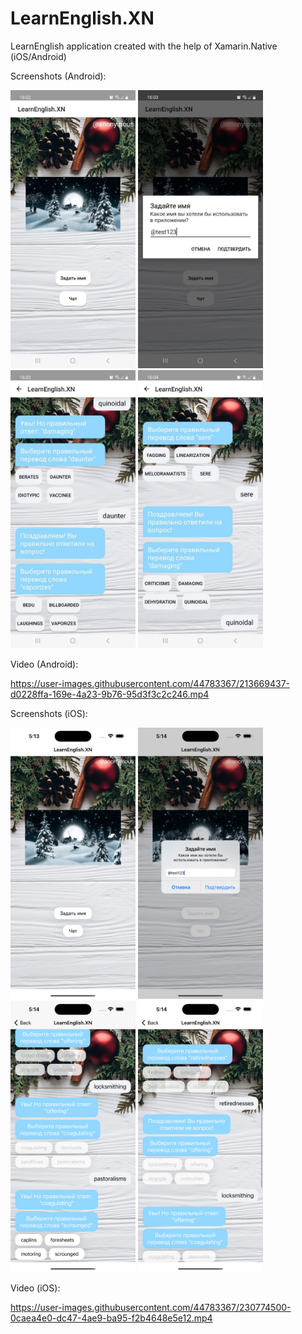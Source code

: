 # LearnEnglish.XN
LearnEnglish application created with the help of Xamarin.Native (iOS/Android) 

Screenshots (Android):

<img src="https://github.com/mak100un/LearnEnglish.XN/blob/main/Screenshots/Android/android-1.jpeg" width="200"/> <img src="https://github.com/mak100un/LearnEnglish.XN/blob/main/Screenshots/Android/android-2.jpeg" width="200" /> <img src="https://github.com/mak100un/LearnEnglish.XN/blob/main/Screenshots/Android/android-3.jpeg" width="200" /> <img src="https://github.com/mak100un/LearnEnglish.XN/blob/main/Screenshots/Android/android-4.jpeg" width="200" />

Video (Android):

https://user-images.githubusercontent.com/44783367/213669437-d0228ffa-169e-4a23-9b76-95d3f3c2c246.mp4


Screenshots (iOS):

<img src="https://github.com/mak100un/LearnEnglish.XN/blob/main/Screenshots/iOS/ios-1.png" width="200"/> <img src="https://github.com/mak100un/LearnEnglish.XN/blob/main/Screenshots/iOS/ios-2.png" width="200" /> <img src="https://github.com/mak100un/LearnEnglish.XN/blob/main/Screenshots/iOS/ios-3.png" width="200" /> <img src="https://github.com/mak100un/LearnEnglish.XN/blob/main/Screenshots/iOS/ios-4.png" width="200" />


Video (iOS):

https://user-images.githubusercontent.com/44783367/230774500-0caea4e0-dc47-4ae9-ba95-f2b4648e5e12.mp4

